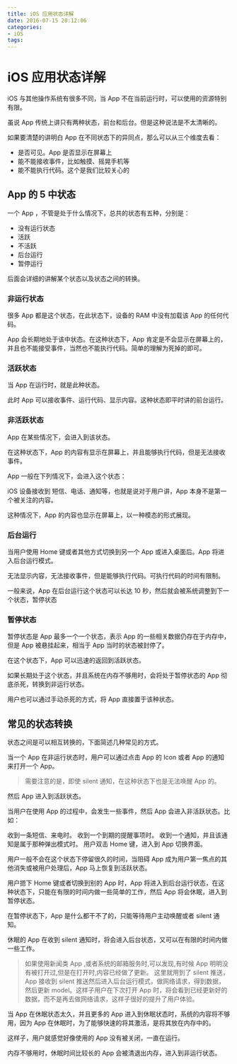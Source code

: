 ```yaml
---
title: iOS 应用状态详解
date: 2016-07-15 20:12:06
categories:
- iOS
tags:
---
```

# iOS 应用状态详解
iOS 与其他操作系统有很多不同，当 App 不在当前运行时，可以使用的资源特别有限。

虽说 App 传统上讲只有两种状态，前台和后台。但是这种说法是不太清晰的。

如果要清楚的讲明白 App 在不同状态下的异同点，那么可以从三个维度去看：

- 是否可见。App 是否显示在屏幕上
- 能不能接收事件，比如触摸、摇晃手机等
- 能不能执行代码。这个是我们比较关心的


## App 的 5 中状态

一个 App ，不管是处于什么情况下，总共的状态有五种，分别是：

- 没有运行状态
- 活跃
- 不活跃
- 后台运行
- 暂停运行

后面会详细的讲解某个状态以及状态之间的转换。
<!-- more -->

### 非运行状态
很多 App 都是这个状态，在此状态下，设备的 RAM 中没有加载该 App 的任何代码。

App 会长期地处于该中状态。在这种状态下，App 肯定是不会显示在屏幕上的，并且也不能接受事件，当然也不能执行代码。简单的理解为死掉的即可。

### 活跃状态
当 App 在运行时，就是此种状态。

此时 App 可以接收事件、运行代码、显示内容。这种状态即平时讲的前台运行。

### 非活跃状态
App 在某些情况下，会进入到该状态。

在这种状态下，App 的内容有显示在屏幕上，并且能够执行代码，但是无法接收事件。

App 一般在下列情况下，会进入这个状态：

iOS 设备接收到 短信、电话、通知等，也就是说对于用户讲，App 本身不是第一个被关注的内容。

这种情况下，App 的内容也显示在屏幕上，以一种模态的形式展现。

### 后台运行
当用户使用 Home 键或者其他方式切换到另一个 App 或进入桌面后。App 将进入后台运行模式。

无法显示内容，无法接收事件，但是能够执行代码。可执行代码的时间有限制。

一般来说，App 在后台运行这个状态可以长达 10 秒，然后就会被系统调整到下一个状态，暂停状态

### 暂停状态
暂停状态是 App 最多一个一个状态，表示 App 的一些相关数据仍存在于内存中，但是 App 被悬挂起来，相当于 App 当时的状态被封停了。

在这个状态下，App 可以迅速的返回到活跃状态。

如果长期处于这个状态，并且系统在内存不够用时，会将处于暂停状态的 App 彻底杀死，转换到非运行状态。

用户也可以通过手动杀死的方式，将 App 直接置于该种状态。

## 常见的状态转换
状态之间是可以相互转换的，下面简述几种常见的方式。

当一个 App 在非运行状态时，用户可以通过点击 App 的 Icon 或者 App 的通知来打开一个 App。
> 需要注意的是，即使 silent 通知，在这种状态下也是无法唤醒 App 的。

然后 App 进入到活跃状态。

当用户在使用 App 的过程中，会发生一些事件，然后 App 会进入非活跃状态。比如：

收到一条短信、来电时。
收到一个到期的提醒事项时。
收到一个通知，并且该通知是属于那种弹出模式时。
用户双击 Home 键，进入到 App 切换界面。

用户一般不会在这个状态下停留很久的时间，当阻碍 App 成为用户第一焦点的其他消失或被用户处理后，App 马上恢复到活跃状态。

用户摁下 Home 键或者切换到别的 App 时，App 将进入到后台运行状态，在这种状态下，只能在有限的时间内做一些简单的工作，然后 App 将会休眠，进入到暂停状态。

在暂停状态下，App 是什么都干不了的，只能等待用户主动唤醒或者 silent 通知。

休眠的 App 在收到 silent 通知时，将会进入后台状态，又可以在有限的时间内做一些工作。

> 如果使用新闻类 App ,或者系统的邮箱服务时,可以发现,有时候 App 明明没有被打开过,但是在打开时,内容已经做了更新。
> 这里就用到了 silent 推送，App 接收到 silent 推送然后进入后台运行模式，做网络请求，得到数据，然后更新 model。这样子用户在下次打开 App 时，将会看到已经更新好的数据，而不是再去做网络请求，这样子很好的提升了用户体验。
> 

当 App 在休眠状态太久，并且更多的 App 进入到休眠状态时，系统的内容将不够用，因为 App 在休眠时，为了能够快速的将其激活，是将其放在内存中的。

这样子，用户就感觉好像使用的 App 没有被关闭，一直在运行。

内存不够用时，休眠时间比较长的 App 会被清退出内存，进入到非运行状态。


